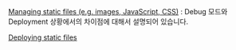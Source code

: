 [Managing static files (e.g. images, JavaScript, CSS)](https://docs.djangoproject.com/en/1.10/howto/static-files/) : Debug 모드와 Deployment 상황에서의 차이점에 대해서 설명되어 있습니다.

[Deploying static files](https://docs.djangoproject.com/en/1.10/howto/static-files/deployment/)